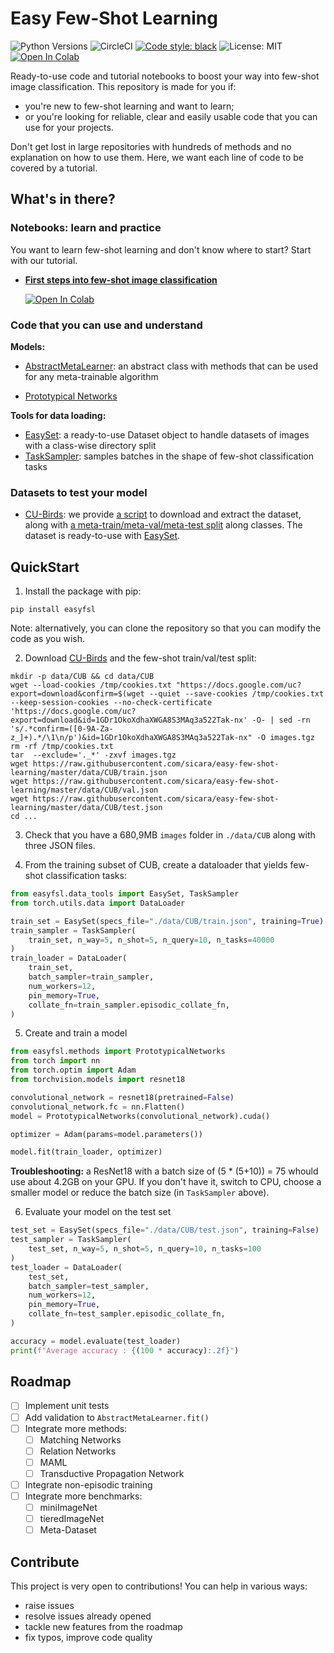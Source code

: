 # Easy Few-Shot Learning
![Python Versions](https://img.shields.io/badge/python-3.6%20|%203.7%20|%203.8-%23EBBD68.svg)
![CircleCI](https://img.shields.io/circleci/build/github/sicara/easy-few-shot-learning)
[![Code style: black](https://img.shields.io/badge/code%20style-black-000000.svg)](https://github.com/python/black)
![License: MIT](https://img.shields.io/badge/license-MIT-green)
[![Open In Colab](https://colab.research.google.com/assets/colab-badge.svg)](https://colab.research.google.com/github/sicara/easy-few-shot-learning/blob/master/notebooks/my_first_few_shot_classifier.ipynb)

Ready-to-use code and tutorial notebooks to boost your way into few-shot image classification. 
This repository is made for you if:

- you're new to few-shot learning and want to learn;
- or you're looking for reliable, clear and easily usable code that you can use for your projects.

Don't get lost in large repositories with hundreds of methods and no explanation on how to use them. Here, we want each line
of code to be covered by a tutorial.
## What's in there?

### Notebooks: learn and practice
You want to learn few-shot learning and don't know where to start? Start with our tutorial.

- **[First steps into few-shot image classification](notebooks/my_first_few_shot_classifier.ipynb)** 
  
    [![Open In Colab](https://colab.research.google.com/assets/colab-badge.svg)](https://colab.research.google.com/github/sicara/easy-few-shot-learning/blob/master/notebooks/my_first_few_shot_classifier.ipynb)

### Code that you can use and understand

**Models:**

- [AbstractMetaLearner](easyfsl/methods/abstract_meta_learner.py): an abstract class with methods that can be used for 
  any meta-trainable algorithm
  
- [Prototypical Networks](easyfsl/methods/prototypical_networks.py)

**Tools for data loading:**

- [EasySet](easyfsl/data_tools/easy_set.py): a ready-to-use Dataset object to handle datasets of images with a class-wise directory split
- [TaskSampler](easyfsl/data_tools/task_sampler.py): samples batches in the shape of few-shot classification tasks

### Datasets to test your model

- [CU-Birds](http://www.vision.caltech.edu/visipedia/CUB-200.html): we provide [a script](scripts/download_CUB.sh) to download
and extract the dataset, along with [a meta-train/meta-val/meta-test split](data/CUB) along classes. The dataset is
  ready-to-use with [EasySet](easyfsl/data_tools/easy_set.py).

## QuickStart
1. Install the package with pip: 
   
```pip install easyfsl```

Note: alternatively, you can clone the repository so that you can modify the code as you wish.
   
2. Download [CU-Birds](http://www.vision.caltech.edu/visipedia/CUB-200.html) and the few-shot train/val/test split:

```
mkdir -p data/CUB && cd data/CUB
wget --load-cookies /tmp/cookies.txt "https://docs.google.com/uc?export=download&confirm=$(wget --quiet --save-cookies /tmp/cookies.txt --keep-session-cookies --no-check-certificate 'https://docs.google.com/uc?export=download&id=1GDr1OkoXdhaXWGA8S3MAq3a522Tak-nx' -O- | sed -rn 's/.*confirm=([0-9A-Za-z_]+).*/\1\n/p')&id=1GDr1OkoXdhaXWGA8S3MAq3a522Tak-nx" -O images.tgz
rm -rf /tmp/cookies.txt
tar  --exclude='._*' -zxvf images.tgz
wget https://raw.githubusercontent.com/sicara/easy-few-shot-learning/master/data/CUB/train.json
wget https://raw.githubusercontent.com/sicara/easy-few-shot-learning/master/data/CUB/val.json
wget https://raw.githubusercontent.com/sicara/easy-few-shot-learning/master/data/CUB/test.json
cd ...
```
   
3. Check that you have a 680,9MB `images` folder in `./data/CUB` along with three JSON files.

4. From the training subset of CUB, create a dataloader that yields few-shot classification tasks:
```python
from easyfsl.data_tools import EasySet, TaskSampler
from torch.utils.data import DataLoader

train_set = EasySet(specs_file="./data/CUB/train.json", training=True)
train_sampler = TaskSampler(
    train_set, n_way=5, n_shot=5, n_query=10, n_tasks=40000
)
train_loader = DataLoader(
    train_set,
    batch_sampler=train_sampler,
    num_workers=12,
    pin_memory=True,
    collate_fn=train_sampler.episodic_collate_fn,
)
```

5. Create and train a model

```python
from easyfsl.methods import PrototypicalNetworks
from torch import nn
from torch.optim import Adam
from torchvision.models import resnet18

convolutional_network = resnet18(pretrained=False)
convolutional_network.fc = nn.Flatten()
model = PrototypicalNetworks(convolutional_network).cuda()

optimizer = Adam(params=model.parameters())

model.fit(train_loader, optimizer)
```

   **Troubleshooting:** a ResNet18 with a batch size of (5 * (5+10)) = 75 whould use about 4.2GB on your GPU.
If you don't have it, switch to CPU, choose a smaller model or reduce the batch size (in `TaskSampler` above).

6. Evaluate your model on the test set

```python
test_set = EasySet(specs_file="./data/CUB/test.json", training=False)
test_sampler = TaskSampler(
    test_set, n_way=5, n_shot=5, n_query=10, n_tasks=100
)
test_loader = DataLoader(
    test_set,
    batch_sampler=test_sampler,
    num_workers=12,
    pin_memory=True,
    collate_fn=test_sampler.episodic_collate_fn,
)

accuracy = model.evaluate(test_loader)
print(f"Average accuracy : {(100 * accuracy):.2f}")
```

## Roadmap

- [ ] Implement unit tests
- [ ] Add validation to `AbstractMetaLearner.fit()`
- [ ] Integrate more methods: 
  - [ ] Matching Networks
  - [ ] Relation Networks
  - [ ] MAML
  - [ ] Transductive Propagation Network
- [ ] Integrate non-episodic training
- [ ] Integrate more benchmarks:
  - [ ] miniImageNet
  - [ ] tieredImageNet
  - [ ] Meta-Dataset

## Contribute
This project is very open to contributions! You can help in various ways:
- raise issues
- resolve issues already opened
- tackle new features from the roadmap
- fix typos, improve code quality



